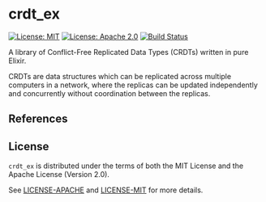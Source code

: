 # crdt_ex

[![License: MIT](https://img.shields.io/badge/License-MIT-yellow.svg)](https://opensource.org/licenses/MIT)
[![License: Apache 2.0](https://img.shields.io/badge/License-Apache%202.0-blue.svg)](https://opensource.org/licenses/Apache-2.0)
[![Build Status](https://travis-ci.org/jeffrey-xiao/crdt_ex.svg?branch=master)](https://travis-ci.org/jeffrey-xiao/crdt_ex)

A library of Conflict-Free Replicated Data Types (CRDTs) written in pure Elixir.

CRDTs are data structures which can be replicated across multiple computers in a network, where the
replicas can be updated independently and concurrently without coordination between the replicas.

## References

## License

`crdt_ex` is distributed under the terms of both the MIT License and the Apache License (Version
2.0).

See [LICENSE-APACHE](LICENSE-APACHE) and [LICENSE-MIT](LICENSE-MIT) for more details.
